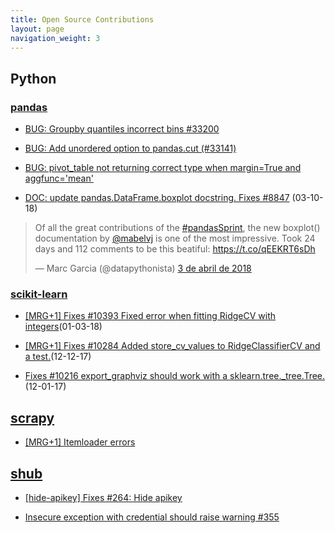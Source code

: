 ```yaml
---
title: Open Source Contributions
layout: page
navigation_weight: 3
---
```


## **Python**

### **[pandas](https://github.com/pandas-dev/pandas)**

- [BUG: Groupby quantiles incorrect bins #33200](https://github.com/pandas-dev/pandas/pull/33644)
- [BUG: Add unordered option to pandas.cut (#33141)](https://github.com/pandas-dev/pandas/pull/33480)
- [BUG: pivot_table not returning correct type when margin=True and aggfunc='mean'](https://github.com/pandas-dev/pandas/pull/28248)

- [DOC: update pandas.DataFrame.boxplot docstring. Fixes #8847](https://github.com/pandas-dev/pandas/pull/20152) (03-10-18)
<blockquote class="twitter-tweet" data-lang="es"><p lang="en" dir="ltr">Of all the great contributions of the <a href="https://twitter.com/hashtag/pandasSprint?src=hash&amp;ref_src=twsrc%5Etfw">#pandasSprint</a>, the new boxplot() documentation by <a href="https://twitter.com/mabelvj?ref_src=twsrc%5Etfw">@mabelvj</a> is one of the most impressive. Took 24 days and 112 comments to be this beatiful: <a href="https://t.co/qEEKRT6sDh">https://t.co/qEEKRT6sDh</a></p>&mdash; Marc Garcia (@datapythonista) <a href="https://twitter.com/datapythonista/status/981300315235520512?ref_src=twsrc%5Etfw">3 de abril de 2018</a></blockquote>
<script async src="https://platform.twitter.com/widgets.js" charset="utf-8"></script>


### **[scikit-learn](https://github.com/scikit-learn/scikit-learn)**

- [[MRG+1] Fixes #10393 Fixed error when fitting RidgeCV with integers](https://github.com/scikit-learn/scikit-learn/pull/10397)(01-03-18)

- [[MRG+1] Fixes #10284 Added store_cv_values to RidgeClassifierCV and a test.](https://github.com/scikit-learn/scikit-learn/pull/10297)(12-12-17)

- [Fixes #10216 export_graphviz should work with a sklearn.tree._tree.Tree.](https://github.com/scikit-learn/scikit-learn/pull/10234)(12-01-17)


## **[scrapy](https://github.com/scrapy/scrapy)**

- [[MRG+1] Itemloader errors](https://github.com/scrapy/scrapy/pull/3840)


## **[shub](https://github.com/scrapinghub/shub)**

- [[hide-apikey] Fixes #264: Hide apikey](https://github.com/scrapinghub/shub/pull/356)

- [Insecure exception with credential should raise warning #355](https://github.com/scrapinghub/shub/pull/355)
